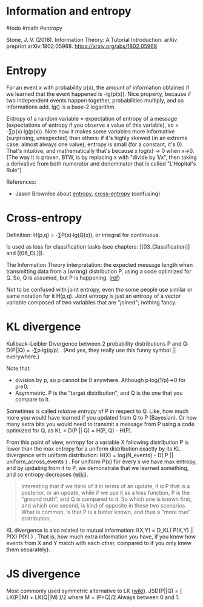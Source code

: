 # Information and entropy

#todo #math #entropy

Stone, J. V. (2018). Information Theory: A Tutorial Introduction. arXiv preprint arXiv:1802.05968.
https://arxiv.org/abs/1802.05968

# Entropy

For an event x with probability p(x), the amount of information obtained if we learned that the event happened is -lg(p(x)). Nice property, because if two independent events happen together, probabilities multiply, and so informations add. lg() is a base-2 logarithm.

Entropy of a random variable = expectation of entropy of a message (expectations of entropy if you observe a value of this variable), so = -∑p(x)∙lg(p(x)). Note how it makes some variables more informative (surprising, unexpected) than others: if it's highly skewed (in an extreme case: almost always one value), entropy is small (for a constant, it's 0). That's intuitive, and mathematically that's because x log(x) → 0 when x→0. (The way it is proven, BTW, is by replacing x with "divide by 1/x", then taking a derivative from both numerator and denominator that is called "L'Hopital's Rule")

References:
* Jason Brownlee about [entropy](https://machinelearningmastery.com/what-is-information-entropy/), [cross-entropy](https://machinelearningmastery.com/cross-entropy-for-machine-learning/) (confusing)

# Cross-entropy

Definition: H(p,q) = -∑P(x)∙lg(Q(x)), or integral for continuous.

Is used as loss for classification tasks (see chapters: [[03_Classification]] and [[06_DL]]).

The Information Theory interpretation: the expected message length when transmitting data from a (wrong) distribution P, using a code optimized for Q. So, Q is assumed, but P is happening. ([ref](https://en.wikipedia.org/wiki/Cross_entropy#Motivation))

Not to be confused with joint entropy, even tho some people use similar or same notation for it H(p,q). Joint entropy is just an entropy of a vector variable composed of two variables that are "joined"; nothing fancy.

# KL divergence

Kullback–Leibler Divergence between 2 probability distributions P and Q: 
D(P||Q) = -∑p∙lg(q/p) . 
(And yes, they really use this funny symbol || everywhere.)

Note that:
* division by p, so p cannot be 0 anywhere. Although p∙log(1/p)→0 for p→0.
* Asymmetric. P is the "target distribution", and Q is the one that you compare to it.

Sometimes is called _relative entropy_ of P in respect to Q. Like, how much more you would have learned if you updated from Q to P (Bayesian). Or how many extra bits you would need to transmit a message from P using a code optimized for Q, as KL = D(P || Q) = H(P, Q) - H(P).

From this point of view, entropy for a variable X following distribution P is lower than the max entropy for a uniform distribution exactly by its KL divergence with uniform distribution:
H(X) = log(N_events) - D( P || uniform_across_events ) .
For uniform P(x) for every x we have max entropy, and by updating from it to P, we demonstrate that we learned something, and so entropy decreases ([wiki](https://en.wikipedia.org/wiki/Kullback%E2%80%93Leibler_divergence)).

> Interesting that if we think of it in terms of an update, it is P that is a posterior, or an update, while if we use it as a loss function, P is the "ground truth", and Q is compared to it. So which one is known first, and which one second, is kind of opposite in these two scenarios. What is common, is that P is a better known, and thus a "more true" distribution.

KL divergence is also related to mutual information: I(X;Y) = D_KL( P(X,Y) || P(X) P(Y) ) . That is, how much extra information you have, if you know how events from X and Y match with each other, compared to if you only knew them separately).

# JS divergence

Most commonly used symmetric alternative to LK ([wiki](https://en.wikipedia.org/wiki/Jensen%E2%80%93Shannon_divergence)). 
JSD(P||Q) = ( LK(P||M) + LK(Q||M) )/2
where M = (P+Q)/2
Always between 0 and 1.
